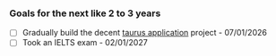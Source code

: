 ### Goals for the next like 2 to 3 years

- [ ] Gradually build the decent [taurus application] project - 07/01/2026
- [ ] Took an IELTS exam - 02/01/2027

[taurus application]: https://github.com/kenkoro/taurus
